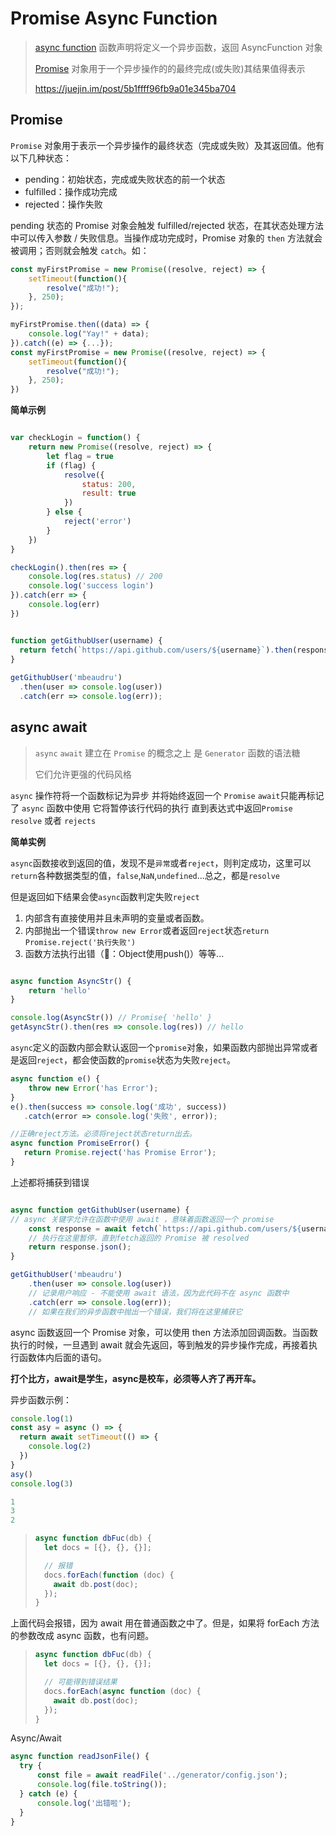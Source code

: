 # Promise Async Function

> [async function](http://www.ruanyifeng.com/blog/2015/05/async.html)  函数声明将定义一个异步函数，返回 AsyncFunction 对象
>
> [Promise](https://www.liaoxuefeng.com/wiki/001434446689867b27157e896e74d51a89c25cc8b43bdb3000/0014345008539155e93fc16046d4bb7854943814c4f9dc2000) 对象用于一个异步操作的的最终完成(或失败)其结果值得表示
>
> https://juejin.im/post/5b1ffff96fb9a01e345ba704



## Promise

`Promise` 对象用于表示一个异步操作的最终状态（完成或失败）及其返回值。他有以下几种状态：

- pending：初始状态，完成或失败状态的前一个状态
- fulfilled：操作成功完成
- rejected：操作失败

pending 状态的 Promise 对象会触发 fulfilled/rejected 状态，在其状态处理方法中可以传入参数 / 失败信息。当操作成功完成时，Promise 对象的 `then` 方法就会被调用；否则就会触发 `catch`。如：

```js
const myFirstPromise = new Promise((resolve, reject) => {
    setTimeout(function(){
        resolve("成功!"); 
    }, 250);
});

myFirstPromise.then((data) => {
    console.log("Yay!" + data);
}).catch((e) => {...});
const myFirstPromise = new Promise((resolve, reject) => {
    setTimeout(function(){
        resolve("成功!"); 
    }, 250);
})
```

**简单示例**

``` js

var checkLogin = function() {
	return new Promise((resolve, reject) => {
		let flag = true
		if (flag) {
			resolve({
				status: 200,
				result: true
			})
		} else {
			reject('error')
		}
	})
}

checkLogin().then(res => {
	console.log(res.status) // 200
	console.log('success login')
}).catch(err => {
	console.log(err)
})


```


```js

function getGithubUser(username) {
  return fetch(`https://api.github.com/users/${username}`).then(response => response.json());
}
 
getGithubUser('mbeaudru')
  .then(user => console.log(user))
  .catch(err => console.log(err));

```



## async await

> `async` `await` 建立在 `Promise` 的概念之上 是 `Generator` 函数的语法糖
> 
> 它们允许更强的代码风格

`async` 操作符将一个函数标记为异步 并将始终返回一个 `Promise`  `await`只能再标记了 `async` 函数中使用 它将暂停该行代码的执行 直到表达式中返回`Promise` `resolve` 或者 `rejects`

**简单实例**

`async`函数接收到返回的值，发现不是`异常`或者`reject`，则判定成功，这里可以`return`各种数据类型的值，`false`,`NaN`,`undefined`...总之，都是`resolve`

但是返回如下结果会使`async`函数判定失败`reject`

1. 内部含有直接使用并且未声明的变量或者函数。
2. 内部抛出一个错误`throw new Error`或者返回`reject`状态`return Promise.reject('执行失败')`
3. 函数方法执行出错（🌰：Object使用push()）等等...

```js

async function AsyncStr() {
	return 'hello'
}

console.log(AsyncStr()) // Promise{ 'hello' }
getAsyncStr().then(res => console.log(res)) // hello


```

`async`定义的函数内部会默认返回一个`promise`对象，如果函数内部抛出异常或者是返回`reject`，都会使函数的`promise`状态为失败`reject`。

```js
async function e() {    
    throw new Error('has Error');
}
e().then(success => console.log('成功', success))   
   .catch(error => console.log('失败', error));
```

```js
//正确reject方法。必须将reject状态return出去。
async function PromiseError() {    
   return Promise.reject('has Promise Error');
}
```

上述都将捕获到错误

```js

async function getGithubUser(username) { 
// async 关键字允许在函数中使用 await ，意味着函数返回一个 promise 
	const response = await fetch(`https://api.github.com/users/${username}`); 
	// 执行在这里暂停，直到fetch返回的 Promise 被 resolved 
	return response.json();
}

getGithubUser('mbeaudru')
	.then(user => console.log(user)) 
	// 记录用户响应 - 不能使用 await 语法，因为此代码不在 async 函数中 
	.catch(err => console.log(err)); 
	// 如果在我们的异步函数中抛出一个错误，我们将在这里捕获它


```

async 函数返回一个 Promise 对象，可以使用 then 方法添加回调函数。当函数执行的时候，一旦遇到 await 就会先返回，等到触发的异步操作完成，再接着执行函数体内后面的语句。

**打个比方，await是学生，async是校车，必须等人齐了再开车。**

异步函数示例：

```js
console.log(1)
const asy = async () => {
  return await setTimeout(() => {
    console.log(2)
  })
}
asy()
console.log(3)

1
3
2
```

> ```js
> async function dbFuc(db) {
>   let docs = [{}, {}, {}];
>
>   // 报错
>   docs.forEach(function (doc) {
>     await db.post(doc);
>   });
> }
>
>
> ```

上面代码会报错，因为 await 用在普通函数之中了。但是，如果将 forEach 方法的参数改成 async 函数，也有问题。

> ```js
> async function dbFuc(db) {
>   let docs = [{}, {}, {}];
>
>   // 可能得到错误结果
>   docs.forEach(async function (doc) {
>     await db.post(doc);
>   });
> }
> ```



Async/Await

```js
async function readJsonFile() {
  try {
      const file = await readFile('../generator/config.json');
      console.log(file.toString());
  } catch (e) {
      console.log('出错啦');
  }
}
```